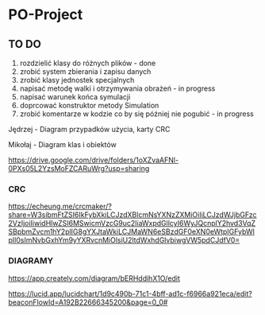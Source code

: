 # PO-Project

## TO DO
1. rozdzielić klasy do różnych plików - done
2. zrobić system zbierania i zapisu danych
3. zrobić klasy jednostek specjalnych
4. napisać metodę walki i otrzymywania obrażeń - in progress
5. napisać warunek końca symulacji
6. doprcować konstruktor metody Simulation
7. zrobić komentarze w kodzie co by się później nie pogubić - in progress


Jędrzej - Diagram przypadków użycia, karty CRC

Mikołaj - Diagram klas i obiektów

https://drive.google.com/drive/folders/1oXZvaAFNl-0PXs05L2YzsMoFZCARuWrg?usp=sharing

### CRC
https://echeung.me/crcmaker/?share=W3sibmFtZSI6IkFybXkiLCJzdXBlcmNsYXNzZXMiOiIiLCJzdWJjbGFzc2VzIjoiIiwidHlwZSI6MSwicmVzcG9uc2liaWxpdGllcyI6WyJQcnplY2hvd3VqZSBpbmZvcm1hY2plIG8gYXJtaWkiLCJMaWN6eSBzdGF0eXN0eWtpIGFybWlpIl0sImNvbGxhYm9yYXRvcnMiOlsiU2ltdWxhdGlvbiwgVW5pdCJdfV0=


### DIAGRAMY
https://app.creately.com/diagram/bERHddihX1O/edit

https://lucid.app/lucidchart/1d9c490b-71c1-4bff-ad1c-f6966a921eca/edit?beaconFlowId=A192B22666345200&page=0_0#

